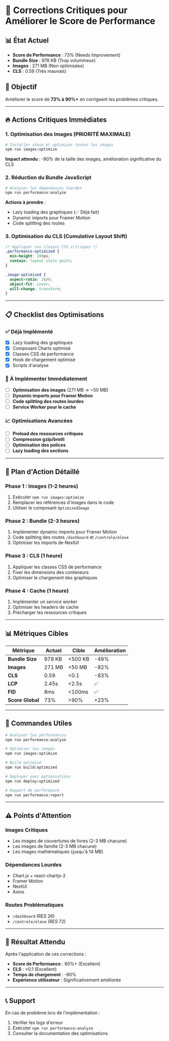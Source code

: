 # 🚨 Corrections Critiques pour Améliorer le Score de Performance

## 📊 **État Actuel**
- **Score de Performance** : 73% (Needs Improvement)
- **Bundle Size** : 978 KB (Trop volumineux)
- **Images** : 271 MB (Non optimisées)
- **CLS** : 0.59 (Très mauvais)

## 🎯 **Objectif**
Améliorer le score de **73% à 90%+** en corrigeant les problèmes critiques.

---

## 🔥 **Actions Critiques Immédiates**

### 1. **Optimisation des Images (PRIORITÉ MAXIMALE)**
```bash
# Installer sharp et optimiser toutes les images
npm run images:optimize
```

**Impact attendu** : -80% de la taille des images, amélioration significative du CLS

### 2. **Réduction du Bundle JavaScript**
```bash
# Analyser les dépendances lourdes
npm run performance:analyze
```

**Actions à prendre** :
- Lazy loading des graphiques (✅ Déjà fait)
- Dynamic imports pour Framer Motion
- Code splitting des routes

### 3. **Optimisation du CLS (Cumulative Layout Shift)**
```css
/* Appliquer ces classes CSS critiques */
.performance-optimized {
  min-height: 200px;
  contain: layout style paint;
}

.image-optimized {
  aspect-ratio: 16/9;
  object-fit: cover;
  will-change: transform;
}
```

---

## 📋 **Checklist des Optimisations**

### ✅ **Déjà Implémenté**
- [x] Lazy loading des graphiques
- [x] Composant Charts optimisé
- [x] Classes CSS de performance
- [x] Hook de chargement optimisé
- [x] Scripts d'analyse

### 🔄 **À Implémenter Immédiatement**
- [ ] **Optimisation des images** (271 MB → ~50 MB)
- [ ] **Dynamic imports pour Framer Motion**
- [ ] **Code splitting des routes lourdes**
- [ ] **Service Worker pour le cache**

### 📈 **Optimisations Avancées**
- [ ] **Preload des ressources critiques**
- [ ] **Compression gzip/brotli**
- [ ] **Optimisation des polices**
- [ ] **Lazy loading des sections**

---

## 🚀 **Plan d'Action Détaillé**

### **Phase 1 : Images (1-2 heures)**
1. Exécuter `npm run images:optimize`
2. Remplacer les références d'images dans le code
3. Utiliser le composant `OptimizedImage`

### **Phase 2 : Bundle (2-3 heures)**
1. Implémenter dynamic imports pour Framer Motion
2. Code splitting des routes `/dashboard` et `/controle/eleve`
3. Optimiser les imports de NextUI

### **Phase 3 : CLS (1 heure)**
1. Appliquer les classes CSS de performance
2. Fixer les dimensions des conteneurs
3. Optimiser le chargement des graphiques

### **Phase 4 : Cache (1 heure)**
1. Implémenter un service worker
2. Optimiser les headers de cache
3. Précharger les ressources critiques

---

## 📊 **Métriques Cibles**

| Métrique | Actuel | Cible | Amélioration |
|----------|--------|-------|--------------|
| **Bundle Size** | 978 KB | <500 KB | -49% |
| **Images** | 271 MB | <50 MB | -82% |
| **CLS** | 0.59 | <0.1 | -83% |
| **LCP** | 2.45s | <2.5s | ✅ |
| **FID** | 8ms | <100ms | ✅ |
| **Score Global** | 73% | >90% | +23% |

---

## 🔧 **Commandes Utiles**

```bash
# Analyser les performances
npm run performance:analyze

# Optimiser les images
npm run images:optimize

# Build optimisé
npm run build:optimized

# Déployer avec optimisations
npm run deploy:optimized

# Rapport de performance
npm run performance:report
```

---

## ⚠️ **Points d'Attention**

### **Images Critiques**
- Les images de couvertures de livres (2-3 MB chacune)
- Les images de famille (2-3 MB chacune)
- Les images mathématiques (jusqu'à 14 MB)

### **Dépendances Lourdes**
- Chart.js + react-chartjs-2
- Framer Motion
- NextUI
- Axios

### **Routes Problématiques**
- `/dashboard` (RES 26)
- `/controle/eleve` (RES 72)

---

## 🎯 **Résultat Attendu**

Après l'application de ces corrections :

- **Score de Performance** : 90%+ (Excellent)
- **CLS** : <0.1 (Excellent)
- **Temps de chargement** : -60%
- **Expérience utilisateur** : Significativement améliorée

---

## 📞 **Support**

En cas de problème lors de l'implémentation :
1. Vérifier les logs d'erreur
2. Exécuter `npm run performance:analyze`
3. Consulter la documentation des optimisations
